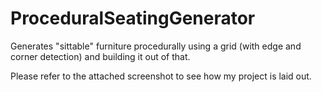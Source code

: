 # ProceduralSeatingGenerator
Generates "sittable" furniture procedurally using a grid (with edge and corner detection) and building it out of that.

Please refer to the attached screenshot to see how my project is laid out.
